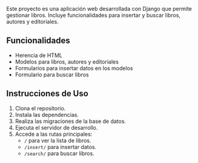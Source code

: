 Este proyecto es una aplicación web desarrollada con Django que permite gestionar libros. Incluye funcionalidades para insertar y buscar libros, autores y editoriales.

## Funcionalidades
- Herencia de HTML
- Modelos para libros, autores y editoriales
- Formularios para insertar datos en los modelos
- Formulario para buscar libros

## Instrucciones de Uso
1. Clona el repositorio.
2. Instala las dependencias.
3. Realiza las migraciones de la base de datos.
4. Ejecuta el servidor de desarrollo.
5. Accede a las rutas principales:
   - `/` para ver la lista de libros.
   - `/insert/` para insertar datos.
   - `/search/` para buscar libros.
